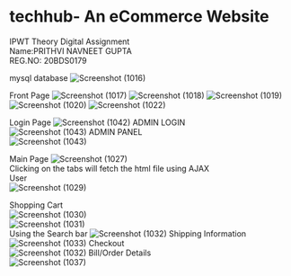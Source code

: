 # techhub- An eCommerce Website
IPWT Theory Digital Assignment  
Name:PRITHVI NAVNEET GUPTA  
REG.NO: 20BDS0179  

mysql database
![Screenshot (1016)](https://user-images.githubusercontent.com/76584516/164893663-ce0ba73b-b7ee-4ae2-9ab6-c023cd080424.png)

Front Page
![Screenshot (1017)](https://user-images.githubusercontent.com/76584516/164894790-8e4944eb-6324-4061-8fd2-709916738ec0.png)
![Screenshot (1018)](https://user-images.githubusercontent.com/76584516/164894831-de9ef4bd-60de-4cab-ae9c-10255479d96a.png)
![Screenshot (1019)](https://user-images.githubusercontent.com/76584516/164894850-a40ffd8d-c686-4f55-bcb9-bc933ade86d3.png)
![Screenshot (1020)](https://user-images.githubusercontent.com/76584516/164894859-2200bf13-96cb-44df-8752-7239445647ba.png)
![Screenshot (1022)](https://user-images.githubusercontent.com/76584516/164894870-698bf65b-d783-4be2-91f4-2e1ae2e0f06e.png)

Login Page
![Screenshot (1042)](https://user-images.githubusercontent.com/76584516/164895908-250d05d7-0fb8-49df-b689-1c1b41bf769b.png)
ADMIN LOGIN  
![Screenshot (1043)](https://user-images.githubusercontent.com/76584516/164895928-0175c5dd-8986-43e9-9cba-93a1b44fb920.png)
ADMIN PANEL  
![Screenshot (1043)](https://user-images.githubusercontent.com/76584516/164895950-cc300599-b942-47c2-9bb9-5999c38f50ab.png)



Main Page
![Screenshot (1027)](https://user-images.githubusercontent.com/76584516/164894912-af46a23c-e14b-4ab9-ac70-3236c3af28d7.png)  
Clicking on the tabs will fetch the html file using AJAX   
User  
![Screenshot (1029)](https://user-images.githubusercontent.com/76584516/164894980-da6d332a-9c51-4397-810c-466ab3202b4d.png)  

Shopping Cart  
![Screenshot (1030)](https://user-images.githubusercontent.com/76584516/164895083-58d7a6a0-3b34-43d4-9348-f9f8116d86fe.png)  
![Screenshot (1031)](https://user-images.githubusercontent.com/76584516/164895075-9ced5f74-df57-4a05-9b66-c7b50196a4d9.png)  
Using the Search bar
![Screenshot (1032)](https://user-images.githubusercontent.com/76584516/164895103-ed5ec861-be9d-414d-a086-e4bc6ddd6eca.png)
Shipping Information  
![Screenshot (1033)](https://user-images.githubusercontent.com/76584516/164895377-3acb0e13-58e5-4759-aa81-86e2508209b7.png)
Checkout  
![Screenshot (1032)](https://user-images.githubusercontent.com/76584516/164895359-c785a3a8-7ae4-428d-98f3-6d5a7e499064.png)
Bill/Order Details  
![Screenshot (1037)](https://user-images.githubusercontent.com/76584516/164895602-cb942ad8-d04c-414d-aecf-ed7240df0d51.png)


